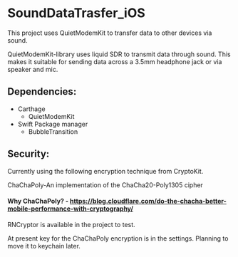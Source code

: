 # SoundDataTrasfer_iOS

This project uses QuietModemKit to transfer data to other devices via sound.


QuietModemKit-library uses liquid SDR to transmit data through sound. This makes it suitable for sending data across a 3.5mm headphone jack or via speaker and mic.

## Dependencies:
 - Carthage
     - QuietModemKit
 - Swift Package manager
     - BubbleTransition
   
## Security:

Currently using the following encryption technique from CryptoKit.

ChaChaPoly-An implementation of the ChaCha20-Poly1305 cipher

#### Why ChaChaPoly? - https://blog.cloudflare.com/do-the-chacha-better-mobile-performance-with-cryptography/

RNCryptor is available in the project to test. 

At present key for the ChaChaPoly encryption is in the settings. Planning to move it to keychain later.
